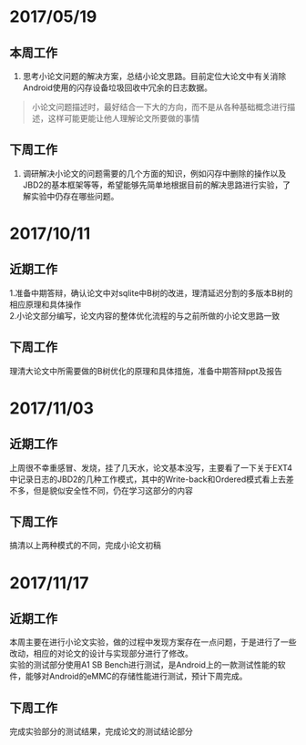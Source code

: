# 2017/05/19
## 本周工作
1. 思考小论文问题的解决方案，总结小论文思路。目前定位大论文中有关消除Android使用的闪存设备垃圾回收中冗余的日志数据。

> 小论文问题描述时，最好结合一下大的方向，而不是从各种基础概念进行描述，这样可能更能让他人理解论文所要做的事情

## 下周工作
1. 调研解决小论文的问题需要的几个方面的知识，例如闪存中删除的操作以及JBD2的基本框架等等，希望能够先简单地根据目前的解决思路进行实验，了解实验中仍存在哪些问题。

# 2017/10/11
## 近期工作
1.准备中期答辩，确认论文中对sqlite中B树的改进，理清延迟分割的多版本B树的相应原理和具体操作    
2.小论文部分编写，论文内容的整体优化流程的与之前所做的小论文思路一致

## 下周工作
理清大论文中所需要做的B树优化的原理和具体措施，准备中期答辩ppt及报告

# 2017/11/03
## 近期工作
上周很不幸重感冒、发烧，挂了几天水，论文基本没写，主要看了一下关于EXT4中记录日志的JBD2的几种工作模式，其中的Write-back和Ordered模式看上去差不多，但是貌似安全性不同，仍在学习这部分的内容

## 下周工作
搞清以上两种模式的不同，完成小论文初稿

# 2017/11/17
## 近期工作
本周主要在进行小论文实验，做的过程中发现方案存在一点问题，于是进行了一些改动，相应的对论文的设计与实现部分进行了修改。    
实验的测试部分使用A1 SB Bench进行测试，是Android上的一款测试性能的软件，能够对Android的eMMC的存储性能进行测试，预计下周完成。
## 下周工作
完成实验部分的测试结果，完成论文的测试结论部分
